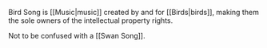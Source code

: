 Bird Song is [[Music|music]] created by and for [[Birds|birds]], making them the sole owners of the intellectual property rights.

Not to be confused with a [[Swan Song]].
